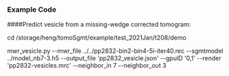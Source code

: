 ### Example Code
####Predict vesicle from a missing-wedge corrected tomogram:

cd /storage/heng/tomoSgmt/example/test_2021Jan/t208/demo

mwr_vesicle.py --mwr_file ../../pp2832-bin2-bin4-5i-iter40.rec --sgmtmodel ../model_nb7-3.h5 --output_file 'pp2832_vesicle.json'  --gpuID '0,1' --render 'pp2832-vesicles.mrc' --neighbor_in 7 --neighbor_out 3